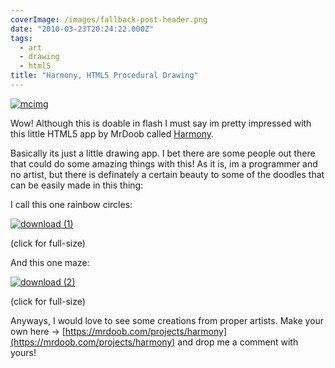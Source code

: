 ```yaml
---
coverImage: /images/fallback-post-header.png
date: "2010-03-23T20:24:22.000Z"
tags:
  - art
  - drawing
  - html5
title: "Harmony, HTML5 Procedural Drawing"
---
```


[![](/wp-content/uploads/2010/03/mcimg.png "mcimg")](/wp-content/uploads/2010/03/mcimg.png)

Wow! Although this is doable in flash I must say im pretty impressed with this little HTML5 app by MrDoob called [Harmony](https://mrdoob.com/projects/harmony).

<!-- more -->

Basically its just a little drawing app. I bet there are some people out there that could do some amazing things with this! As it is, im a programmer and no artist, but there is definately a certain beauty to some of the doodles that can be easily made in this thing:

I call this one rainbow circles:

[![](/wp-content/uploads/2010/03/download-1.png "download (1)")](/wp-content/uploads/2010/03/download-1.png)

(click for full-size)

And this one maze:

[![](/wp-content/uploads/2010/03/download-2.png "download (2)")](/wp-content/uploads/2010/03/download-2.png)

(click for full-size)

Anyways, I would love to see some creations from proper artists. Make your own here -> [https://mrdoob.com/projects/harmony](https://mrdoob.com/projects/harmony) and drop me a comment with yours!
